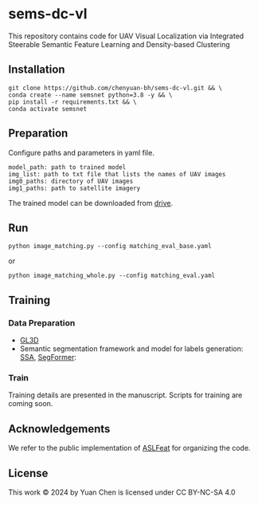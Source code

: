 # sems-dc-vl

This repository contains code for UAV Visual Localization via Integrated Steerable Semantic Feature Learning and
Density-based Clustering

## Installation

```shell
git clone https://github.com/chenyuan-bh/sems-dc-vl.git && \
conda create --name semsnet python=3.8 -y && \
pip install -r requirements.txt && \
conda activate semsnet
```

## Preparation

Configure paths and parameters in yaml file.

```
model_path: path to trained model
img_list: path to txt file that lists the names of UAV images
img0_paths: directory of UAV images
img1_paths: path to satellite imagery 

```

The trained model can be downloaded
from [drive](https://drive.google.com/file/d/1_A17MJ0rMO6bAIkOxhNdKidTHixnuOEp/view?usp=sharing).

## Run

```shell
python image_matching.py --config matching_eval_base.yaml
```

or

```shell
python image_matching_whole.py --config matching_eval.yaml
```

## Training

### Data Preparation

- [GL3D](https://github.com/lzx551402/GL3D)
- Semantic segmentation framework and model for labels
  generation: [SSA](https://github.com/fudan-zvg/Semantic-Segment-Anything), [SegFormer](https://huggingface.co/docs/transformers/model_doc/segformer):

### Train

Training details are presented in the manuscript. Scripts for training are coming soon.

## Acknowledgements

We refer to the public implementation of [ASLFeat](https://github.com/lzx551402/aslfeat) for organizing the code.

## License

This work © 2024 by Yuan Chen is licensed under CC BY-NC-SA 4.0